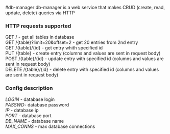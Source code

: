 #db-manager
db-manager is a web service that makes CRUD (create, read, update, delete) queries via HTTP

### HTTP requests supported

GET / - get all tables in database<br>
GET /{table}?limit=20&offset=2 - get 20 entries from 2nd entry<br>
GET /{table}/{id} - get entry whith specified id<br>
PUT /{table} - create entry (columns and values are sent in request body)<br>
POST /{table}/{id} - update entry with specified id (columns and values are sent in request body)<br>
DELETE /{table}/{id} - delete entry with specified id (columns and values are sent in request body)<br>

### Config description

*LOGIN* - database login<br>
*PASSWD*- database password<br>
*IP* - database ip<br>
*PORT* - database port<br>
*DB_NAME* - database name<br>
*MAX_CONNS* - max database connections<br>

